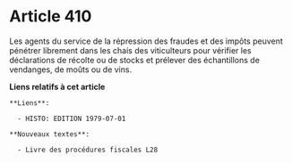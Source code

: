 # Article 410

Les agents du service de la répression des fraudes et des impôts peuvent pénétrer librement dans les chais des viticulteurs
pour vérifier les déclarations de récolte ou de stocks et prélever des échantillons de vendanges, de moûts ou de vins.

**Liens relatifs à cet article**

	**Liens**:

	  - HISTO: EDITION 1979-07-01

	**Nouveaux textes**:

	  - Livre des procédures fiscales L28
